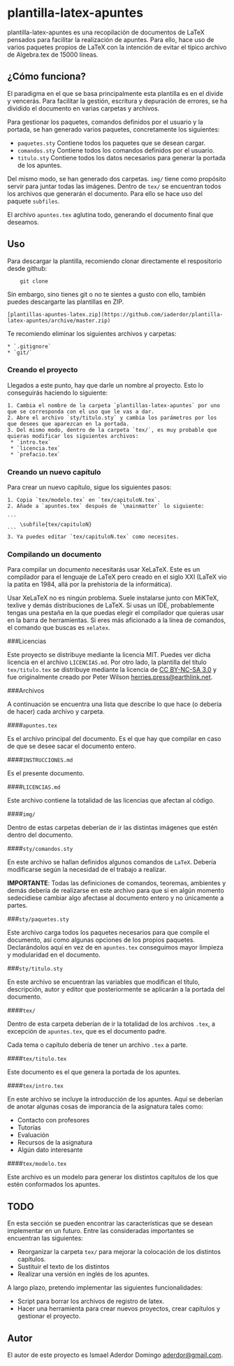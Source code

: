 # plantilla-latex-apuntes

plantilla-latex-apuntes es una recopilación de documentos de LaTeX pensados para facilitar la realización de apuntes. Para ello, hace uso de varios paquetes propios de LaTeX con la intención de evitar el típico archivo de Algebra.tex de 15000 líneas.

## ¿Cómo funciona?

El paradigma en el que se basa principalmente esta plantilla es en el divide y vencerás. Para facilitar la gestión, escritura y depuración de errores, se ha dividido el documento en varias carpetas y archivos.

Para gestionar los paquetes, comandos definidos por el usuario y la portada, se han generado varios paquetes, concretamente los siguientes:

 * `paquetes.sty` Contiene todos los paquetes que se desean cargar.
 * `comandos.sty` Contiene todos los comandos definidos por el usuario.
 * `titulo.sty`   Contiene todos los datos necesarios para generar la portada de los apuntes.

Del mismo modo, se han generado dos carpetas. `img/` tiene como propósito servir para juntar todas las imágenes. Dentro de `tex/` se encuentran todos los archivos que generarán el documento. Para ello se hace uso del paquete `subfiles`.

El archivo `apuntes.tex` aglutina todo, generando el documento final que deseamos.


## Uso

Para descargar la plantilla, recomiendo clonar directamente el respositorio desde github:

```
    git clone 
```

Sin embargo, sino tienes git o no te sientes a gusto con ello, también puedes descargarte las plantillas en ZIP.

    [plantillas-apuntes-latex.zip](https://github.com/iaderdor/plantilla-latex-apuntes/archive/master.zip)

Te recomiendo eliminar los siguientes archivos y carpetas:

    * `.gitignore`
    * `git/`

### Creando el proyecto

Llegados a este punto, hay que darle un nombre al proyecto. Esto lo conseguirás haciendo lo siguiente:

    1. Cambia el nombre de la carpeta `plantillas-latex-apuntes` por uno que se corresponda con el uso que le vas a dar.
    2. Abre el archivo `sty/titulo.sty` y cambia los parámetros por los que desees que aparezcan en la portada.
    3. Del mismo modo, dentro de la carpeta `tex/`, es muy probable que quieras modificar los siguientes archivos:
     * `intro.tex`
     * `licencia.tex`
     * `prefacio.tex`

### Creando un nuevo capítulo

Para crear un nuevo capítulo, sigue los siguientes pasos:

    1. Copia `tex/modelo.tex` en `tex/capituloN.tex`.
    2. Añade a `apuntes.tex` después de `\mainmatter` lo siguiente:

    ```
        \subfile{tex/capituloN}
    ```
    3. Ya puedes editar `tex/capituloN.tex` como necesites.

### Compilando un documento

Para compilar un documento necesitarás usar XeLaTeX. Este es un compilador para el lenguaje de LaTeX pero creado en el siglo XXI (LaTeX vio la patita en 1984, allá por la prehistoria de la informática).

Usar XeLaTeX no es ningún problema. Suele instalarse junto con MiKTeX, texlive y demás distribuciones de LaTeX. Si usas un IDE, probablemente tengas una pestaña en la que puedas elegir el compilador que quieras usar en la barra de herramientas. Si eres más aficionado a la línea de comandos, el comando que buscas es `xelatex`.


###Licencias

Este proyecto se distribuye mediante la licencia MIT. Puedes ver dicha licencia en el archivo `LICENCIAS.md`. Por otro lado, la plantilla del título `tex/titulo.tex` se distribuye mediante la licencia de [CC BY-NC-SA 3.0](http://creativecommons.org/licenses/by-nc-sa/3.0/) y fue originalmente creado por Peter Wilson <herries.press@earthlink.net>.

###Archivos

A continuación se encuentra una lista que describe lo que hace (o debería de hacer) cada archivo y carpeta.

####`apuntes.tex`

Es el archivo principal del documento. Es el que hay que compilar en caso de que se desee sacar el documento entero.

####`INSTRUCCIONES.md`

Es el presente documento.

####`LICENCIAS.md`

Este archivo contiene la totalidad de las licencias que afectan al código.

####`img/`

Dentro de estas carpetas deberían de ir las distintas imágenes que estén dentro del documento.

####`sty/comandos.sty`

En este archivo se hallan definidos algunos comandos de `LaTeX`. Debería modificarse según la necesidad de el trabajo a realizar.

**IMPORTANTE**: Todas las definiciones de comandos, teoremas, ambientes y demás debería de realizarse en este archivo para que si en algún momento sedecidiese cambiar algo afectase al documento entero y no únicamente a partes.

###`sty/paquetes.sty`

Este archivo carga todos los paquetes necesarios para que compile el documento, así como algunas opciones de los propios paquetes. Declarándolos aquí en vez de en `apuntes.tex` conseguimos mayor limpieza y modularidad en el documento.

###`sty/titulo.sty`

En este archivo se encuentran las variables que modifican el título, descripción, autor y editor que posteriormente se aplicarán a la portada del documento.

####`tex/`

Dentro de esta carpeta deberían de ir la totalidad de los archivos `.tex`, a excepción de `apuntes.tex`, que es el documento padre.

Cada tema o capítulo debería de tener un archivo `.tex` a parte.

####`tex/titulo.tex`

Este documento es el que genera la portada de los apuntes.

####`tex/intro.tex`

En este archivo se incluye la introducción de los apuntes. Aquí se deberían de anotar algunas cosas de imporancia de la asignatura tales como:

* Contacto con profesores
* Tutorías
* Evaluación
* Recursos de la asignatura
* Algún dato interesante

####`tex/modelo.tex`

Este archivo es un modelo para generar los distintos capítulos de los que estén conformados los apuntes.

## TODO

En esta sección se pueden encontrar las características que se desean implementar en un futuro. Entre las consideradas importantes se encuentran las siguientes:

 * Reorganizar la carpeta `tex/` para mejorar la colocación de los distintos capítulos.
 * Sustituir el texto de los distintos 
 * Realizar una versión en inglés de los apuntes.

A largo plazo, pretendo implementar las siguientes funcionalidades:

 * Script para borrar los archivos de registro de latex.
 * Hacer una herramienta para crear nuevos proyectos, crear capítulos y gestionar el proyecto.


## Autor

El autor de este proyecto es Ismael Aderdor Domingo <aderdor@gmail.com>.

